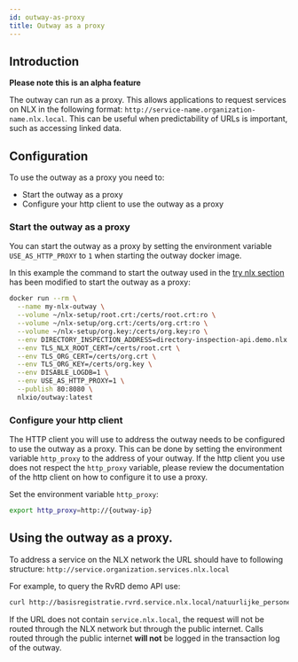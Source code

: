 ```yaml
---
id: outway-as-proxy
title: Outway as a proxy
---
```


## Introduction

**Please note this is an alpha feature**

The outway can run as a proxy. This allows applications to request services on NLX in the following format: `http://service-name.organization-name.nlx.local`. This can be useful when predictability of URLs is important, such as accessing linked data.

## Configuration

To use the outway as a proxy you need to:

* Start the outway as a proxy
* Configure your http client to use the outway as a proxy

### Start the outway as a proxy

You can start the outway as a proxy by setting the environment variable `USE_AS_HTTP_PROXY` to `1` when starting the outway docker image.

In this example the command to start the outway used in the [try nlx section](../try-nlx/docker/introduction) has been modified to start the outway as a proxy:

```bash
docker run --rm \
  --name my-nlx-outway \
  --volume ~/nlx-setup/root.crt:/certs/root.crt:ro \
  --volume ~/nlx-setup/org.crt:/certs/org.crt:ro \
  --volume ~/nlx-setup/org.key:/certs/org.key:ro \
  --env DIRECTORY_INSPECTION_ADDRESS=directory-inspection-api.demo.nlx.io:443 \
  --env TLS_NLX_ROOT_CERT=/certs/root.crt \
  --env TLS_ORG_CERT=/certs/org.crt \
  --env TLS_ORG_KEY=/certs/org.key \
  --env DISABLE_LOGDB=1 \
  --env USE_AS_HTTP_PROXY=1 \
  --publish 80:8080 \
  nlxio/outway:latest
```

### Configure your http client

The HTTP client you will use to address the outway needs to be configured to use the outway as a proxy. This can be done by setting the environment variable `http_proxy` to the address of your outway. If the http client you use does not respect the `http_proxy` variable, please review the documentation of the http client on how to configure it to use a proxy.

Set the environment variable `http_proxy`:

```bash
export http_proxy=http://{outway-ip}
```

## Using the outway as a proxy.

To address a service on the NLX network the URL should have to following structure: `http://service.organization.services.nlx.local`

For example, to query the RvRD demo API use:

```bash
curl http://basisregistratie.rvrd.service.nlx.local/natuurlijke_personen/da02ca58-4412-11e9-b210-d663bd873d93
```

If the URL does not contain `service.nlx.local`, the request will not be routed through the NLX network but through the public internet.
Calls routed through the public internet **will not** be logged in the transaction log of the outway.
